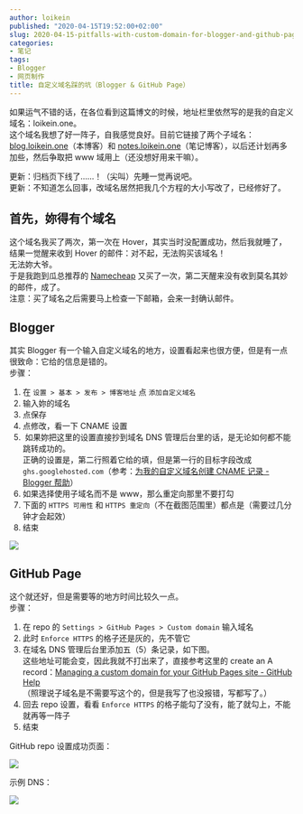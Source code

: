 ```yaml
---
author: loikein
published: "2020-04-15T19:52:00+02:00"
slug: 2020-04-15-pitfalls-with-custom-domain-for-blogger-and-github-pages
categories:
- 笔记
tags:
- Blogger
- 网页制作
title: 自定义域名踩的坑（Blogger & GitHub Page）
---
```

如果运气不错的话，在各位看到这篇博文的时候，地址栏里依然写的是我的自定义域名：loikein.one。  
这个域名我想了好一阵子，自我感觉良好。目前它链接了两个子域名：[blog.loikein.one](https://blog.loikein.one/)（本博客）和 [notes.loikein.one](https://notes.loikein.one/post/)（笔记博客），以后还计划再多加些，然后争取把
www 域用上（还没想好用来干嘛）。  
  
更新：归档页下线了……！（尖叫）先睡一觉再说吧。  
更新：不知道怎么回事，改域名居然把我几个方程的大小写改了，已经修好了。  
  

## 首先，妳得有个域名

这个域名我买了两次，第一次在 Hover，其实当时没配置成功，然后我就睡了，结果一觉醒来收到 Hover
的邮件：对不起，无法购买该域名！  
无法妳大爷。  
于是我跑到瓜总推荐的 [Namecheap](https://www.namecheap.com/) 又买了一次，第二天醒来没有收到莫名其妙的邮件，成了。  
注意：买了域名之后需要马上检查一下邮箱，会来一封确认邮件。  
  

## Blogger

其实 Blogger 有一个输入自定义域名的地方，设置看起来也很方便，但是有一点很致命：它给的信息是错的。  
步骤：  

1.  在 `设置 > 基本 > 发布 > 博客地址` 点 `添加自定义域名`
2.  输入妳的域名
3.  点保存
4.  点修改，看一下 CNAME 设置
5.   如果妳把这里的设置直接抄到域名 DNS
    管理后台里的话，是无论如何都不能跳转成功的。  
    正确的设置是，第二行照着它给的填，但是第一行的目标字段改成
    `ghs.googlehosted.com`（参考：[为我的自定义域名创建 CNAME 记录 -
    Blogger
    帮助](https://support.google.com/blogger/answer/58317?hl=zh-Hans&authuser=0)）
6.  如果选择使用子域名而不是 www，那么重定向那里不要打勾
7.  下面的 `HTTPS 可用性` 和
    `HTTPS 重定向`（不在截图范围里）都点是（需要过几分钟才会起效） 
8.  结束

[![](/post-img/2020-04-15-zi-ding-yi-yu-ming-cai-de-keng-blogger-github-page-%25E6%2588%25AA%25E5%25B1%258F2020-04-15%2B19.31.25.png)](../images/2020-04-15-zi-ding-yi-yu-ming-cai-de-keng-blogger-github-page-%25E6%2588%25AA%25E5%25B1%258F2020-04-15%2B19.31.25.png)

  

## GitHub Page

这个就还好，但是需要等的地方时间比较久一点。  
步骤：  

1.  在 repo 的 `Settings > GitHub Pages > Custom domain` 输入域名
2.  此时 `Enforce HTTPS` 的格子还是灰的，先不管它
3.  在域名 DNS 管理后台里添加五（5）条记录，如下图。  
    这些地址可能会变，因此我就不打出来了，直接参考这里的 create an A
    record：[Managing a custom domain for your GitHub Pages site -
    GitHub
    Help](https://help.github.com/en/github/working-with-github-pages/managing-a-custom-domain-for-your-github-pages-site#configuring-an-apex-domain)  
    （照理说子域名是不需要写这个的，但是我写了也没报错，写都写了。）
4.  回去 repo 设置，看看 `Enforce HTTPS`
    的格子能勾了没有，能了就勾上，不能就再等一阵子
5.  结束

GitHub repo 设置成功页面：  

[![](/post-img/2020-04-15-zi-ding-yi-yu-ming-cai-de-keng-blogger-github-page-%25E6%2588%25AA%25E5%25B1%258F2020-04-15%2B19.43.26.png)](../images/2020-04-15-zi-ding-yi-yu-ming-cai-de-keng-blogger-github-page-%25E6%2588%25AA%25E5%25B1%258F2020-04-15%2B19.43.26.png)

示例 DNS：  

[![](/post-img/2020-04-15-zi-ding-yi-yu-ming-cai-de-keng-blogger-github-page-%25E6%2588%25AA%25E5%25B1%258F2020-04-15%2B19.46.03.png)](../images/2020-04-15-zi-ding-yi-yu-ming-cai-de-keng-blogger-github-page-%25E6%2588%25AA%25E5%25B1%258F2020-04-15%2B19.46.03.png)
